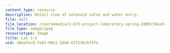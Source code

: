 ```yaml
---
content_type: resource
description: Detail view of solenoid valve and water entry.
file: null
file_location: /coursemedia/2-672-project-laboratory-spring-2009/38eafec9fe8390e12da667213bcbf47e_lab3-2.jpg
file_type: image/jpeg
resourcetype: Image
title: Lab 3-2
uid: 38eafec9-fe83-90e1-2da6-67213bcbf47e
---
```

